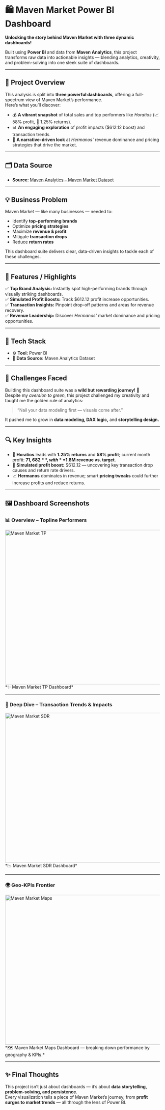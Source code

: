 # 🛍️ Maven Market Power BI Dashboard  
**Unlocking the story behind Maven Market with three dynamic dashboards!**

Built using **Power BI** and data from **Maven Analytics**, this project transforms raw data into actionable insights — blending analytics, creativity, and problem-solving into one sleek suite of dashboards.  

---

## 📘 Project Overview  
This analysis is split into **three powerful dashboards**, offering a full-spectrum view of Maven Market’s performance.  
Here’s what you’ll discover:  
- 💰 **A vibrant snapshot** of total sales and top performers like *Horatios* (📈 58% profit, 🔄 1.25% returns).  
- 📊 **An engaging exploration** of profit impacts ($612.12 boost) and transaction trends.  
- 🧭 **A narrative-driven look** at *Hermanos’* revenue dominance and pricing strategies that drive the market.

---

## 🗂️ Data Source  
- **Source:** [Maven Analytics – Maven Market Dataset](https://www.mavenanalytics.io/)  

---

## 💡 Business Problem  
Maven Market — like many businesses — needed to:  
- Identify **top-performing brands**  
- Optimize **pricing strategies**  
- Maximize **revenue & profit**  
- Mitigate **transaction drops**  
- Reduce **return rates**  

This dashboard suite delivers clear, data-driven insights to tackle each of these challenges.  

---

## 🚀 Features / Highlights  
✅ **Top Brand Analysis:** Instantly spot high-performing brands through visually striking dashboards.  
✅ **Simulated Profit Boosts:** Track $612.12 profit increase opportunities.  
✅ **Transaction Insights:** Pinpoint drop-off patterns and areas for revenue recovery.  
✅ **Revenue Leadership:** Discover *Hermanos’* market dominance and pricing opportunities.  

---

## 🧰 Tech Stack  
- ⚙️ **Tool:** Power BI  
- 🧮 **Data Source:** Maven Analytics Dataset  

---

## 🧗 Challenges Faced  
Building this dashboard suite was a **wild but rewarding journey!** 💪  
Despite my *aversion to green*, this project challenged my creativity and taught me the golden rule of analytics:  
> “Nail your data modeling first — visuals come after.”  

It pushed me to grow in **data modeling, DAX logic,** and **storytelling design.**  

---

## 🔍 Key Insights  
- 🥇 **Horatios** leads with **1.25% returns** and **58% profit**; current month profit: **$71,682**, with **$1.8M revenue vs. target.**  
- 💸 **Simulated profit boost:** $612.12 — uncovering key transaction drop causes and return rate drivers.  
- 📈 **Hermanos** dominates in revenue; smart **pricing tweaks** could further increase profits and reduce returns.  

---

## 🖼️ Dashboard Screenshots  

### 📊 Overview – Topline Performers  
<img width="878" height="503" alt="Maven Market TP" src="https://github.com/user-attachments/assets/7b166a8b-0a4e-4214-ac90-ee4e33b4e7b9" />  
*✨ Maven Market TP Dashboard*

---

### 🔎 Deep Dive – Transaction Trends & Impacts  
<img width="873" height="488" alt="Maven Market SDR" src="https://github.com/user-attachments/assets/c7064c8d-0c0f-4d3a-b433-aa4637230c47" />  
*📉 Maven Market SDR Dashboard*

---

### 🌍 Geo-KPIs Frontier  
<img width="867" height="488" alt="Maven Market Maps" src="https://github.com/user-attachments/assets/c99b48d3-bfa3-4f7e-b7f5-e94fa6d87b9d" />  
*🗺️ Maven Market Maps Dashboard — breaking down performance by geography & KPIs.*

---

## ✨ Final Thoughts  
This project isn’t just about dashboards — it’s about **data storytelling, problem-solving, and persistence.**  
Every visualization tells a piece of Maven Market’s journey, from **profit surges to market trends** — all through the lens of Power BI.  
